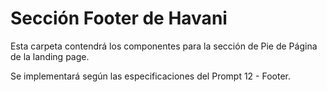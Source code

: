 
# Sección Footer de Havani

Esta carpeta contendrá los componentes para la sección de Pie de Página de la landing page.

Se implementará según las especificaciones del Prompt 12 - Footer.

